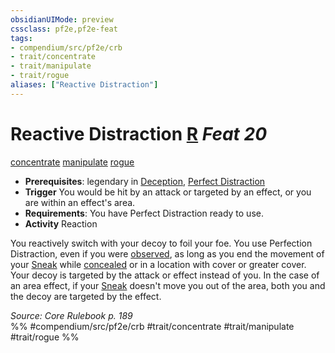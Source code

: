 ```yaml
---
obsidianUIMode: preview
cssclass: pf2e,pf2e-feat
tags:
- compendium/src/pf2e/crb
- trait/concentrate
- trait/manipulate
- trait/rogue
aliases: ["Reactive Distraction"]
---
```

# Reactive Distraction  [R](/rules/core-rulebook/chapter-9-playing-the-game.md#Actions "Reaction") *Feat 20*  
[concentrate](/rules/traits/concentrate.md)  [manipulate](/rules/traits/manipulate.md)  [rogue](/rules/traits/rogue.md)  

- **Prerequisites**: legendary in [Deception](/compendium/skills.md#Deception), [Perfect Distraction](/compendium/feats/perfect-distraction.md)
- **Trigger** You would be hit by an attack or targeted by an effect, or you are within an effect's area.
- **Requirements**: You have Perfect Distraction ready to use.
- **Activity** Reaction

You reactively switch with your decoy to foil your foe. You use Perfection Distraction, even if you were [observed](/rules/conditions.md#Observed), as long as you end the movement of your [Sneak](/rules/actions/sneak.md) while [concealed](/rules/conditions.md#Concealed) or in a location with cover or greater cover. Your decoy is targeted by the attack or effect instead of you. In the case of an area effect, if your [Sneak](/rules/actions/sneak.md) doesn't move you out of the area, both you and the decoy are targeted by the effect.

*Source: Core Rulebook p. 189*  
%% #compendium/src/pf2e/crb #trait/concentrate #trait/manipulate #trait/rogue %%